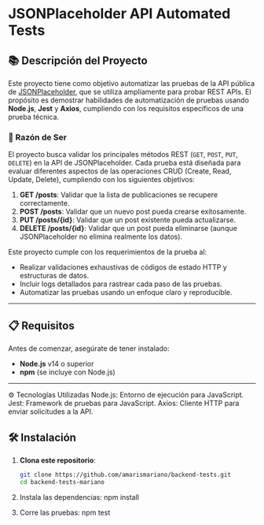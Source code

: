 # JSONPlaceholder API Automated Tests

## 📚 Descripción del Proyecto

Este proyecto tiene como objetivo automatizar las pruebas de la API pública de [JSONPlaceholder](https://jsonplaceholder.typicode.com/), que se utiliza ampliamente para probar REST APIs. El propósito es demostrar habilidades de automatización de pruebas usando **Node.js**, **Jest** y **Axios**, cumpliendo con los requisitos específicos de una prueba técnica.

### 🎯 Razón de Ser

El proyecto busca validar los principales métodos REST (`GET`, `POST`, `PUT`, `DELETE`) en la API de JSONPlaceholder. Cada prueba está diseñada para evaluar diferentes aspectos de las operaciones CRUD (Create, Read, Update, Delete), cumpliendo con los siguientes objetivos:

1. **GET /posts**: Validar que la lista de publicaciones se recupere correctamente.
2. **POST /posts**: Validar que un nuevo post pueda crearse exitosamente.
3. **PUT /posts/{id}**: Validar que un post existente pueda actualizarse.
4. **DELETE /posts/{id}**: Validar que un post pueda eliminarse (aunque JSONPlaceholder no elimina realmente los datos).

Este proyecto cumple con los requerimientos de la prueba al:

- Realizar validaciones exhaustivas de códigos de estado HTTP y estructuras de datos.
- Incluir logs detallados para rastrear cada paso de las pruebas.
- Automatizar las pruebas usando un enfoque claro y reproducible.

---

## 📋 Requisitos

Antes de comenzar, asegúrate de tener instalado:

- **Node.js** v14 o superior
- **npm** (se incluye con Node.js)

---

⚙️ Tecnologías Utilizadas
Node.js: Entorno de ejecución para JavaScript.
Jest: Framework de pruebas para JavaScript.
Axios: Cliente HTTP para enviar solicitudes a la API.

## 🛠️ Instalación

1. **Clona este repositorio**:
   ```bash
   git clone https://github.com/amarismariano/backend-tests.git
   cd backend-tests-mariano
   ```


2. Instala las dependencias:
npm install

3. Corre las pruebas:
npm test

